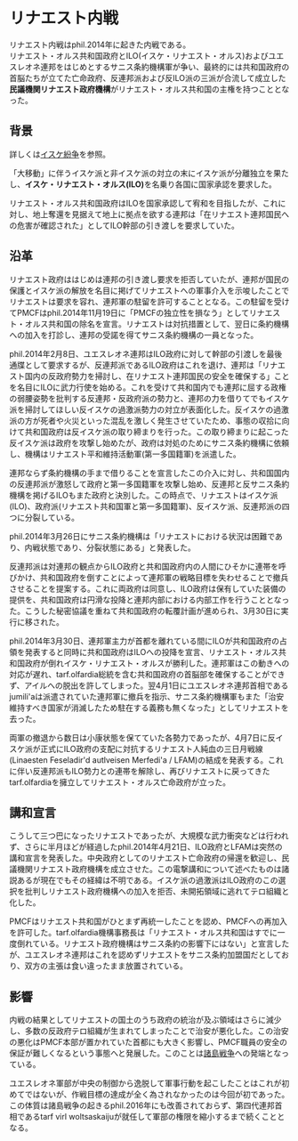 # リナエスト内戦
リナエスト内戦はphil.2014年に起きた内戦である。  
リナエスト・オルス共和国政府とILO(イスケ・リナエスト・オルス)およびユエスレオネ連邦をはじめとするサニス条約機構軍が争い、最終的には共和国政府の首脳たちが立てた亡命政府、反連邦派および反ILO派の三派が合流して成立した<b>民議機関リナエスト政府機構</b>がリナエスト・オルス共和国の主権を持つこととなった。

## 背景
詳しくは[イスケ紛争](./iske.md)を参照。

「大移動」に伴うイスケ派と非イスケ派の対立の末にイスケ派が分離独立を果たし、<b>イスケ・リナエスト・オルス(ILO)</b>を名乗り各国に国家承認を要求した。

リナエスト・オルス共和国政府はILOを国家承認して宥和を目指したが、これに対し、地上奪還を見据えて地上に拠点を欲する連邦は「在リナエスト連邦国民への危害が確認された」としてILO幹部の引き渡しを要求していた。

## 沿革
リナエスト政府ははじめは連邦の引き渡し要求を拒否していたが、連邦が国民の保護とイスケ派の解放を名目に掲げてリナエストへの軍事介入を示唆したことでリナエストは要求を容れ、連邦軍の駐留を許可することとなる。この駐留を受けてPMCFはphil.2014年11月19日に「PMCFの独立性を損なう」としてリナエスト・オルス共和国の除名を宣言。リナエストは対抗措置として、翌日に条約機構への加入を打診し、連邦の受諾を得てサニス条約機構の一員となった。

phil.2014年2月8日、ユエスレオネ連邦はILO政府に対して幹部の引渡しを最後通牒として要求するが、反連邦派であるILO政府はこれを退け、連邦は「リナエスト国内の反政府勢力を掃討し、在リナエスト連邦国民の安全を確保する」ことを名目にILOに武力行使を始める。これを受けて共和国内でも連邦に屈する政権の弱腰姿勢を批判する反連邦・反政府派の勢力と、連邦の力を借りてでもイスケ派を掃討してほしい反イスケの過激派勢力の対立が表面化した。反イスケの過激派の方が死者や火災といった混乱を激しく発生させていたため、事態の収拾に向けて共和国政府は反イスケ派の取り締まりを行った。この取り締まりに起こった反イスケ派は政府を攻撃し始めたが、政府は対処のためにサニス条約機構に依頼し、機構はリナエスト平和維持活動軍(第一多国籍軍)を派遣した。

連邦ならず条約機構の手まで借りることを宣言したこの介入に対し、共和国国内の反連邦派が激怒して政府と第一多国籍軍を攻撃し始め、反連邦と反サニス条約機構を掲げるILOもまた政府と決別した。この時点で、リナエストはイスケ派(ILO)、政府派(リナエスト共和国軍と第一多国籍軍)、反イスケ派、反連邦派の四つに分裂している。  

phil.2014年3月26日にサニス条約機構は「リナエストにおける状況は困難であり、内戦状態であり、分裂状態にある」と発表した。

反連邦派は対連邦の観点からILO政府と共和国政府内の人間にひそかに連帯を呼びかけ、共和国政府を倒すことによって連邦軍の戦略目標を失わせることで撤兵させることを提案する。これに両政府は同意し、ILO政府は保有していた装備の提供を、共和国政府は円滑な投降と連邦内部における内部工作を行うこととなった。こうした秘密協議を重ねて共和国政府の転覆計画が進められ、3月30日に実行に移された。

phil.2014年3月30日、連邦軍主力が首都を離れている間にILOが共和国政府の占領を発表すると同時に共和国政府はILOへの投降を宣言、リナエスト・オルス共和国政府が倒れイスケ・リナエスト・オルスが勝利した。連邦軍はこの動きへの対応が遅れ、tarf.olfardia総統を含む共和国政府の首脳部を確保することができず、アイルへの脱出を許してしまった。翌4月1日にユエスレオネ連邦首相であるjumili'aは派遣されていた連邦軍に撤兵を指示、サニス条約機構軍もまた「治安維持すべき国家が消滅したため駐在する義務も無くなった」としてリナエストを去った。

両軍の撤退から数日は小康状態を保てていた各勢力であったが、4月7日に反イスケ派が正式にILO政府の支配に対抗するリナエスト人純血の三日月戦線(Linaesten Feseladir'd autlveisen Merfedi'a / LFAM)の結成を発表する。これに伴い反連邦派もILO勢力との連帯を解除し、再びリナエストに戻ってきたtarf.olfardiaを擁立してリナエスト・オルス亡命政府が立った。

## 講和宣言
こうして三つ巴になったリナエストであったが、大規模な武力衝突などは行われず、さらに半月ほどが経過したphil.2014年4月21日、ILO政府とLFAMは突然の講和宣言を発表した。中央政府としてのリナエスト亡命政府の帰還を歓迎し、民議機関リナエスト政府機構を成立させた。この電撃講和について述べたものは諸説あるが現在でもその経緯は不明である。イスケ派の過激派はILO政府のこの選択を批判しリナエスト政府機構への加入を拒否、未開拓領域に逃れてテロ組織と化した。

PMCFはリナエスト共和国がひとまず再統一したことを認め、PMCFへの再加入を許可した。tarf.olfardia機構事務長は「リナエスト・オルス共和国はすでに一度倒れている。リナエスト政府機構はサニス条約の影響下にはない」と宣言したが、ユエスレオネ連邦はこれを認めずリナエストをサニス条約加盟国だとしており、双方の主張は食い違ったまま放置されている。

## 影響
内戦の結果としてリナエストの国土のうち政府の統治が及ぶ領域はさらに減少し、多数の反政府テロ組織が生まれてしまったことで治安が悪化した。この治安の悪化はPMCF本部が置かれていた首都にも大きく影響し、PMCF職員の安全の保証が難しくなるという事態へと発展した。このことは[諸島戦争](./pmcf_war.md)への発端となっている。

ユエスレオネ軍部が中央の制御から逸脱して軍事行動を起こしたことはこれが初めてではないが、作戦目標の達成が全く為されなかったのは今回が初であった。この体質は諸島戦争の起きるphil.2016年にも改善されておらず、第四代連邦首相であるtarf virl woltsaskaijuが就任して軍部の権限を縮小するまで続くこととなる。
